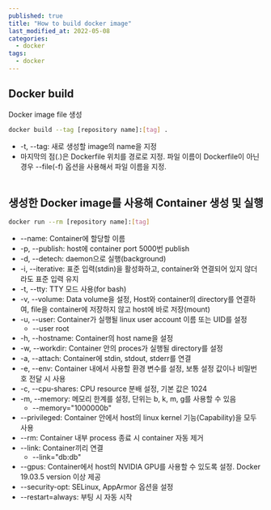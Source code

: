 ```yaml
---
published: true
title: "How to build docker image"
last_modified_at: 2022-05-08
categories:
  - docker
tags:
  - docker
---
```


## Docker build
Docker image file 생성
```sh
docker build --tag [repository name]:[tag] .
```
  - -t, --tag: 새로 생성할 image의 name을 지정
  - 마지막의 점(.)은 Dockerfile 위치를 경로로 지정. 파일 이름이 Dockerfile이 아닌 경우 --file(-f) 옵션을 사용해서 파일 이름을 지정.
  <br><br>

## 생성한 Docker image를 사용해 Container 생성 및 실행
```sh
docker run --rm [repository name]:[tag]
```
  - --name: Container에 할당할 이름
  - -p, --publish: host에 container port 5000번 publish
  - -d, --detech: daemon으로 실행(background)
  - -i, --iterative: 표준 입력(stdin)을 활성화하고, container와 연결되어 있지 않더라도 표준 입력 유지
  - -t, --tty: TTY 모드 사용(for bash)
  - -v, --volume: Data volume을 설정, Host와 container의 directory를 연결하여, file을 container에 저장하지 않고 host에 바로 저장(mount)
  - -u, --user: Container가 실행될 linux user account 이름 또는 UID를 설정
    - --user root
  - -h, --hostname: Container의 host name을 설정
  - -w, --workdir: Container 안의 proces가 실행될 directory를 설정
  - -a, --attach: Container에 stdin, stdout, stderr를 연결
  - -e, --env: Container 내에서 사용할 환경 변수를 설정, 보통 설정 값이나 비밀번호 전달 시 사용
  - -c, --cpu-shares: CPU resource 분배 설정, 기본 값은 1024
  - -m, --memory: 메모리 한계를 설정, 단위는 b, k, m, g를 사용할 수 있음
    - --memory="1000000b"
  - --privileged: Container 안에서 host의 linux kernel 기능(Capability)을 모두 사용
  - --rm: Container 내부 process 종료 시 container 자동 제거
  - --link: Container끼리 연결
    - --link="db:db"
  - --gpus: Container에서 host의 NVIDIA GPU를 사용할 수 있도록 설정. Docker 19.03.5 version 이상 제공
  - --security-opt: SELinux, AppArmor 옵션을 설정
  - --restart=always: 부팅 시 자동 시작<br><br>